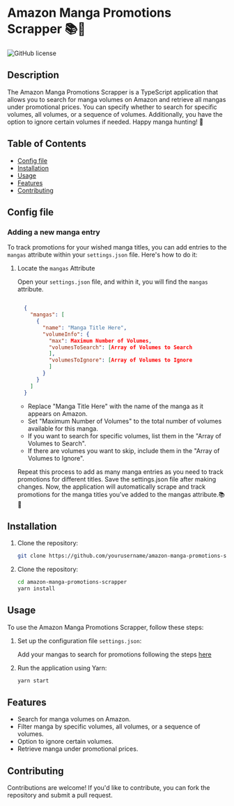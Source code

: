 # Amazon Manga Promotions Scrapper 📚🏯

![GitHub license](https://img.shields.io/badge/license-MIT-blue.svg)

## Description

The Amazon Manga Promotions Scrapper is a TypeScript application that allows you to search for manga volumes on Amazon and retrieve all mangas under promotional prices. You can specify whether to search for specific volumes, all volumes, or a sequence of volumes. Additionally, you have the option to ignore certain volumes if needed. Happy manga hunting! 🎉

## Table of Contents

- [Config file](#config-file)
- [Installation](#installation)
- [Usage](#usage)
- [Features](#features)
- [Contributing](#contributing)

## Config file
### Adding a new manga entry

  To track promotions for your wished manga titles, you can add entries to the `mangas` attribute within your `settings.json` file. Here's how to do it:

  1. Locate the `mangas` Attribute

      Open your `settings.json` file, and within it, you will find the `mangas` attribute.


      ```json

        {
          "mangas": [
            {
              "name": "Manga Title Here",
              "volumeInfo": {
                "max": Maximum Number of Volumes,
                "volumesToSearch": [Array of Volumes to Search
                ],
                "volumesToIgnore": [Array of Volumes to Ignore
                ]
              }
            }
          ]
        }

      ```

      -  Replace "Manga Title Here" with the name of the manga as it appears on Amazon.
      - Set "Maximum Number of Volumes" to the total number of volumes available for this manga.
      - If you want to search for specific volumes, list them in the "Array of Volumes to Search".
      - If there are volumes you want to skip, include them in the "Array of Volumes to Ignore".

      Repeat this process to add as many manga entries as you need to track promotions for different titles. Save the settings.json file after making changes.
      Now, the application will automatically scrape and track promotions for the manga titles you've added to the mangas attribute.📚🎉
## Installation

1. Clone the repository:
   ```sh
   git clone https://github.com/yourusername/amazon-manga-promotions-scrapper.git
   ```
2. Clone the repository:
    ```sh
    cd amazon-manga-promotions-scrapper
    yarn install
    ```
## Usage

  To use the Amazon Manga Promotions Scrapper, follow these steps:

1. Set up the configuration file `settings.json`:

    Add your mangas to search for promotions following the steps [here](#config-file)

2. Run the application using Yarn:
    ```sh
    yarn start
    ```

## Features

  - Search for manga volumes on Amazon.
  - Filter manga by specific volumes, all volumes, or a sequence of volumes.
  - Option to ignore certain volumes.
  - Retrieve manga under promotional prices.

## Contributing

Contributions are welcome! If you'd like to contribute, you can fork the repository and submit a pull request.
